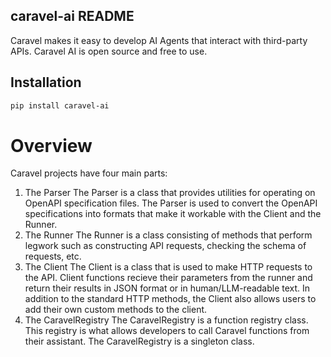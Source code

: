 ## caravel-ai README
Caravel makes it easy to develop AI Agents that interact with third-party APIs. Caravel AI is open source and free to use.


## Installation
```bash
pip install caravel-ai
```

# Overview
Caravel projects have four main parts:
1. The Parser
The Parser is a class that provides utilities for operating on OpenAPI specification files. The Parser is used to convert the OpenAPI specifications into formats that make it workable with the Client and the Runner.
2. The Runner 
The Runner is a class consisting of methods that perform legwork such as constructing API requests, checking the schema of requests, etc.
3. The Client
The Client is a class that is used to make HTTP requests to the API. Client functions recieve their parameters from the runner and return their results in JSON format or in human/LLM-readable text. In addition to the standard HTTP methods, the Client also allows users to add their own custom methods to the client.
4. The CaravelRegistry
The CaravelRegistry is a function registry class. This registry is what allows developers to call Caravel functions from their assistant. The CaravelRegistry is a singleton class.
